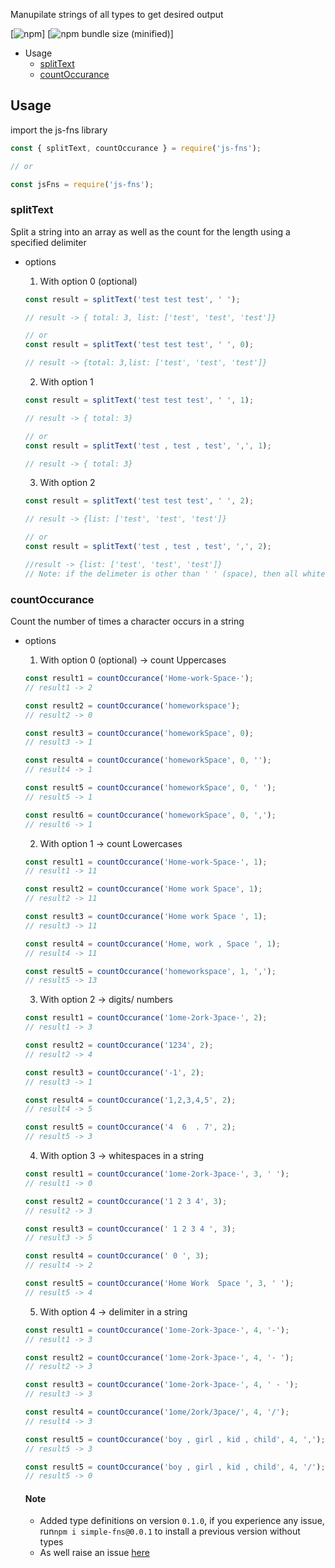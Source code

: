 Manupilate strings of all types to get desired output

[![npm](https://img.shields.io/npm/v/simple-fns)]
[![npm bundle size (minified)](https://img.shields.io/bundlephobia/min/simple-fns/0.1.1)]

- Usage
  - [splitText](#splittext)
  - [countOccurance](#countoccurance)

## Usage

import the js-fns library

```js
const { splitText, countOccurance } = require('js-fns');

// or

const jsFns = require('js-fns');
```

### splitText

Split a string into an array as well as the count for the length using a specified delimiter

- options

  1. With option 0 (optional)

  ```js
  const result = splitText('test test test', ' ');

  // result -> { total: 3, list: ['test', 'test', 'test']}

  // or
  const result = splitText('test test test', ' ', 0);

  // result -> {total: 3,list: ['test', 'test', 'test']}
  ```

  2. With option 1

  ```js
  const result = splitText('test test test', ' ', 1);

  // result -> { total: 3}

  // or
  const result = splitText('test , test , test', ',', 1);

  // result -> { total: 3}
  ```

  3. With option 2

  ```js
  const result = splitText('test test test', ' ', 2);

  // result -> {list: ['test', 'test', 'test']}

  // or
  const result = splitText('test , test , test', ',', 2);

  //result -> {list: ['test', 'test', 'test']}
  // Note: if the delimeter is other than ' ' (space), then all whitespaces will be trimmed from the string before the array is returned.
  ```

### countOccurance

Count the number of times a character occurs in a string

- options

  1. With option 0 (optional) -> count Uppercases

  ```js
  const result1 = countOccurance('Home-work-Space-');
  // result1 -> 2

  const result2 = countOccurance('homeworkspace');
  // result2 -> 0

  const result3 = countOccurance('homeworkSpace', 0);
  // result3 -> 1

  const result4 = countOccurance('homeworkSpace', 0, '');
  // result4 -> 1

  const result5 = countOccurance('homeworkSpace', 0, ' ');
  // result5 -> 1

  const result6 = countOccurance('homeworkSpace', 0, ',');
  // result6 -> 1
  ```

  2.  With option 1 -> count Lowercases

  ```js
  const result1 = countOccurance('Home-work-Space-', 1);
  // result1 -> 11

  const result2 = countOccurance('Home work Space', 1);
  // result2 -> 11

  const result3 = countOccurance('Home work Space ', 1);
  // result3 -> 11

  const result4 = countOccurance('Home, work , Space ', 1);
  // result4 -> 11

  const result5 = countOccurance('homeworkspace', 1, ',');
  // result5 -> 13
  ```

  3.  With option 2 -> digits/ numbers

  ```js
  const result1 = countOccurance('1ome-2ork-3pace-', 2);
  // result1 -> 3

  const result2 = countOccurance('1234', 2);
  // result2 -> 4

  const result3 = countOccurance('-1', 2);
  // result3 -> 1

  const result4 = countOccurance('1,2,3,4,5', 2);
  // result4 -> 5

  const result5 = countOccurance('4  6  . 7', 2);
  // result5 -> 3
  ```

  4.  With option 3 -> whitespaces in a string

  ```js
  const result1 = countOccurance('1ome-2ork-3pace-', 3, ' ');
  // result1 -> 0

  const result2 = countOccurance('1 2 3 4', 3);
  // result2 -> 3

  const result3 = countOccurance(' 1 2 3 4 ', 3);
  // result3 -> 5

  const result4 = countOccurance(' 0 ', 3);
  // result4 -> 2

  const result5 = countOccurance('Home Work  Space ', 3, ' ');
  // result5 -> 4
  ```

  5.  With option 4 -> delimiter in a string

  ```js
  const result1 = countOccurance('1ome-2ork-3pace-', 4, '-');
  // result1 -> 3

  const result2 = countOccurance('1ome-2ork-3pace-', 4, '- ');
  // result2 -> 3

  const result3 = countOccurance('1ome-2ork-3pace-', 4, ' - ');
  // result3 -> 3

  const result4 = countOccurance('1ome/2ork/3pace/', 4, '/');
  // result4 -> 3

  const result5 = countOccurance('boy , girl , kid , child', 4, ',');
  // result5 -> 3

  const result5 = countOccurance('boy , girl , kid , child', 4, '/');
  // result5 -> 0
  ```

  #### Note

  - Added type definitions on version `0.1.0`, if you experience any issue, run`npm i simple-fns@0.0.1` to install a previous version without types
  - As well raise an issue [here](https://github.com/isaacssemugenyi/simple-fns/issues)
